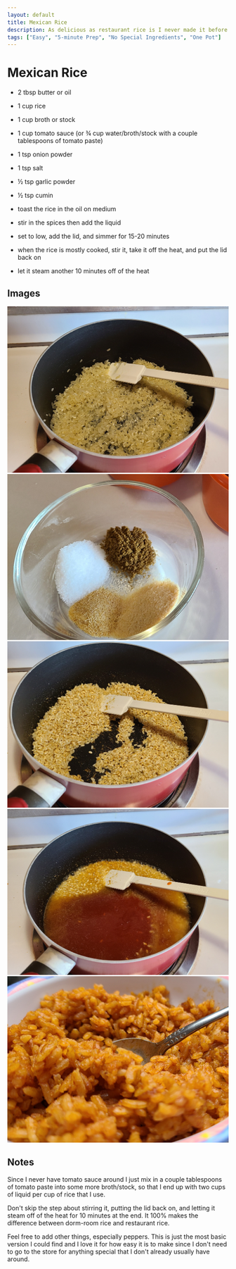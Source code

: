 ```yaml
---
layout: default
title: Mexican Rice
description: As delicious as restaurant rice is I never made it before this because it always had so many different spices or other ingredients I didn't have around. This version is great because it gets you there with just the most common ingredients.
tags: ["Easy", "5-minute Prep", "No Special Ingredients", "One Pot"]
---
```


# Mexican Rice

- 2 tbsp butter or oil

- 1 cup rice
- 1 cup broth or stock
- 1 cup tomato sauce (or ¾ cup water/broth/stock with a couple tablespoons of tomato paste)

- 1 tsp onion powder
- 1 tsp salt
- ½ tsp garlic powder
- ½ tsp cumin

- toast the rice in the oil on medium
- stir in the spices then add the liquid
- set to low, add the lid, and simmer for 15-20 minutes
- when the rice is mostly cooked, stir it, take it off the heat, and put the lid back on
- let it steam another 10 minutes off of the heat


## Images

![mexican-rice](/assets/images/recipes/mexican-rice/mexican-rice-1.jpg)
![mexican-rice](/assets/images/recipes/mexican-rice/mexican-rice-2.jpg)
![mexican-rice](/assets/images/recipes/mexican-rice/mexican-rice-3.jpg)
![mexican-rice](/assets/images/recipes/mexican-rice/mexican-rice-4.jpg)
![mexican-rice](/assets/images/recipes/mexican-rice/mexican-rice-5.jpg)

## Notes

Since I never have tomato sauce around I just mix in a couple tablespoons of tomato paste into some more broth/stock, so that I end up with two cups of liquid per cup of rice that I use.

Don't skip the step about stirring it, putting the lid back on, and letting it steam off of the heat for 10 minutes at the end. It 100% makes the difference between dorm-room rice and restaurant rice.

Feel free to add other things, especially peppers. This is just the most basic version I could find and I love it for how easy it is to make since I don't need to go to the store for anything special that I don't already usually have around.